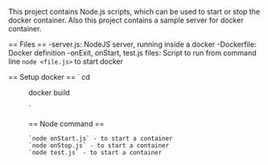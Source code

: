 This project contains Node.js scripts, which can be used to start or stop the docker container. Also this project contains a sample server for docker container.

== Files ==
-server.js: NodeJS server, running inside a docker
-Dockerfile: Docker definition
-onExit, onStart, test.js files: Script to run from command line `node <file.js>` to start docker

== Setup docker ==
`
cd <dir>
docker build

`

== Node command ==

    `node onStart.js` - to start a container
    `node onStop.js` - to start a container
    `node test.js` - to start a container
